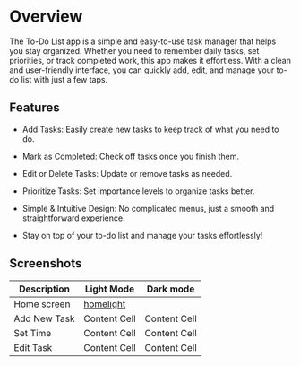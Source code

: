 # Overview

The To-Do List app is a simple and easy-to-use task manager that helps you stay organized. Whether you need to remember daily tasks, set priorities, or track completed work, this app makes it effortless. With a clean and user-friendly interface, you can quickly add, edit, and manage your to-do list with just a few taps.

## Features

* Add Tasks: Easily create new tasks to keep track of what you need to do.

* Mark as Completed: Check off tasks once you finish them.

* Edit or Delete Tasks: Update or remove tasks as needed.

* Prioritize Tasks: Set importance levels to organize tasks better.

* Simple & Intuitive Design: No complicated menus, just a smooth and straightforward experience.

* Stay on top of your to-do list and manage your tasks effortlessly!

## Screenshots

| Description  | Light Mode | Dark mode |
| ------------- | ------------- | ------------- |
| Home screen | [homelight](Images/home_dark.png)  | [](https://github.com/Adarshakarki/Todolist/blob/master/Images/home_dark.png)  |
| Add New Task  | Content Cell  | Content Cell  |
| Set Time  | Content Cell  | Content Cell  |
| Edit Task  | Content Cell  | Content Cell  |
